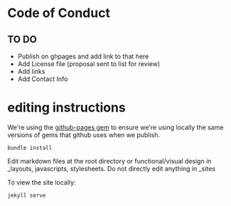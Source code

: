 # Code of Conduct 

## TO DO

* Publish on ghpages and add link to that here
* Add License file (proposal sent to list for review)
* Add links
* Add Contact Info


# editing instructions
We're using the [github-pages gem](https://github.com/github/pages-gem/blob/master/github-pages.gemspec#L16) to ensure we're using locally the same versions of gems that github uses when we publish. 

```
bundle install
```

Edit markdown files at the root directory or functional/visual design in _layouts, javascripts, stylesheets.  Do not directly edit anything in _sites

To view the site locally:
```
jekyll serve
```


